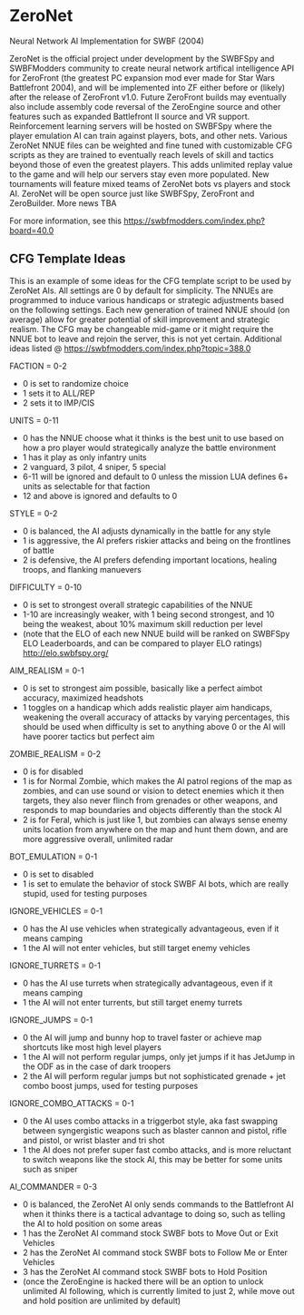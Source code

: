 # ZeroNet
Neural Network AI Implementation for SWBF (2004)

ZeroNet is the official project under development by the SWBFSpy and SWBFModders community to create neural network artifical intelligence API for ZeroFront (the greatest PC expansion mod ever made for Star Wars Battlefront 2004), and will be implemented into ZF either before or (likely) after the release of ZeroFront v1.0. Future ZeroFront builds may eventually also include assembly code reversal of the ZeroEngine source and other features such as expanded Battlefront II source and VR support. Reinforcement learning servers will be hosted on SWBFSpy where the player emulation AI can train against players, bots, and other nets. Various ZeroNet NNUE files can be weighted and fine tuned with customizable CFG scripts as they are trained to eventually reach levels of skill and tactics beyond those of even the greatest players. This adds unlimited replay value to the game and will help our servers stay even more populated. New tournaments will feature mixed teams of ZeroNet bots vs players and stock AI. ZeroNet will be open source just like SWBFSpy, ZeroFront and ZeroBuilder. More news TBA

For more information, see this
https://swbfmodders.com/index.php?board=40.0

CFG Template Ideas
-
This is an example of some ideas for the CFG template script to be used by ZeroNet AIs. All settings are 0 by default for simplicity. The NNUEs are programmed to induce various handicaps or strategic adjustments based on the following settings. Each new generation of trained NNUE should (on average) allow for greater potential of skill improvement and strategic realism. The CFG may be changeable mid-game or it might require the NNUE bot to leave and rejoin the server, this is not yet certain. Additional ideas listed @ https://swbfmodders.com/index.php?topic=388.0

FACTION = 0-2
- 0 is set to randomize choice
- 1 sets it to ALL/REP
- 2 sets it to IMP/CIS

UNITS = 0-11
- 0 has the NNUE choose what it thinks is the best unit to use based on how a pro player would strategically analyze the battle environment
- 1 has it play as only infantry units
- 2 vanguard, 3 pilot, 4 sniper, 5 special
- 6-11 will be ignored and default to 0 unless the mission LUA defines 6+ units as selectable for that faction
- 12 and above is ignored and defaults to 0

STYLE = 0-2
- 0 is balanced, the AI adjusts dynamically in the battle for any style
- 1 is aggressive, the AI prefers riskier attacks and being on the frontlines of battle
- 2 is defensive, the AI prefers defending important locations, healing troops, and flanking manuevers

DIFFICULTY = 0-10
- 0 is set to strongest overall strategic capabilities of the NNUE 
- 1-10 are increasingly weaker, with 1 being second strongest, and 10 being the weakest, about 10% maximum skill reduction per level
- (note that the ELO of each new NNUE build will be ranked on SWBFSpy ELO Leaderboards, and can be compared to player ELO ratings) http://elo.swbfspy.org/

AIM_REALISM = 0-1
- 0 is set to strongest aim possible, basically like a perfect aimbot accuracy, maximized headshots
- 1 toggles on a handicap which adds realistic player aim handicaps, weakening the overall accuracy of attacks by varying percentages, this should be used when difficulty is set to anything above 0 or the AI will have poorer tactics but perfect aim

ZOMBIE_REALISM = 0-2
- 0 is for disabled
- 1 is for Normal Zombie, which makes the AI patrol regions of the map as zombies, and can use sound or vision to detect enemies which it then targets, they also never flinch from grenades or other weapons, and responds to map boundaries and objects differently than the stock AI
- 2 is for Feral, which is just like 1, but zombies can always sense enemy units location from anywhere on the map and hunt them down, and are more aggressive overall, unlimited radar

BOT_EMULATION = 0-1
- 0 is set to disabled
- 1 is set to emulate the behavior of stock SWBF AI bots, which are really stupid, used for testing purposes

IGNORE_VEHICLES = 0-1
- 0 has the AI use vehicles when strategically advantageous, even if it means camping 
- 1 the AI will not enter vehicles, but still target enemy vehicles

IGNORE_TURRETS = 0-1
- 0 has the AI use turrets when strategically advantageous, even if it means camping 
- 1 the AI will not enter turrents, but still target enemy turrets

IGNORE_JUMPS = 0-1
- 0 the AI will jump and bunny hop to travel faster or achieve map shortcuts like most high level players
- 1 the AI will not perform regular jumps, only jet jumps if it has JetJump in the ODF as in the case of dark troopers 
- 2 the AI will perform regular jumps but not sophisticated grenade + jet combo boost jumps, used for testing purposes

IGNORE_COMBO_ATTACKS = 0-1
- 0 the AI uses combo attacks in a triggerbot style, aka fast swapping between syngergistic weapons such as blaster cannon and pistol, rifle and pistol, or wrist blaster and tri shot
- 1 the AI does not prefer super fast combo attacks, and is more reluctant to switch weapons like the stock AI, this may be better for some units such as sniper

AI_COMMANDER = 0-3
- 0 is balanced, the ZeroNet AI  only sends commands to the Battlefront AI when it thinks there is a tactical advantage to doing so, such as telling the AI to hold position on some areas
- 1 has the ZeroNet AI command stock SWBF bots to Move Out or Exit Vehicles
- 2 has the ZeroNet AI command stock SWBF bots to Follow Me or Enter Vehicles
- 3 has the ZeroNet AI command stock SWBF bots to Hold Position
- (once the ZeroEngine is hacked there will be an option to unlock unlimited AI following, which is currently limited to just 2, while move out and hold position are unlimited by default)
